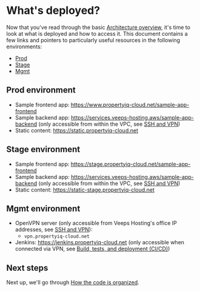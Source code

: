 # What's deployed?

Now that you've read through the basic [Architecture overview](01-architecture-overview.md), it's time to look at what
is deployed and how to access it. This document contains a few links and pointers to particularly useful resources in
the following environments:

* [Prod](#prod-environment)
* [Stage](#stage-environment)
* [Mgmt](#mgmt-environment)




## Prod environment

* Sample frontend app: https://www.propertyiq-cloud.net/sample-app-frontend
* Sample backend app: https://services.veeps-hosting.aws/sample-app-backend (only accessible from within the VPC, see [SSH and VPN](07-ssh-vpn.md))
* Static content: https://static.propertyiq-cloud.net




## Stage environment

* Sample frontend app: https://stage.propertyiq-cloud.net/sample-app-frontend
* Sample backend app: https://services.veeps-hosting.aws/sample-app-backend (only accessible from within the VPC, see [SSH and VPN](07-ssh-vpn.md))
* Static content: https://static-stage.propertyiq-cloud.net



## Mgmt environment

* OpenVPN server (only accessible from Veeps Hosting's office IP addresses, see [SSH and VPN](07-ssh-vpn.md)):
    * `vpn.propertyiq-cloud.net`
* Jenkins: https://jenkins.propertyiq-cloud.net (only accessible  when connected via VPN, see [Build, tests, and deployment (CI/CD)](05-ci-cd.md))






## Next steps

Next up, we'll go through [How the code is organized](03-how-code-is-organized.md).